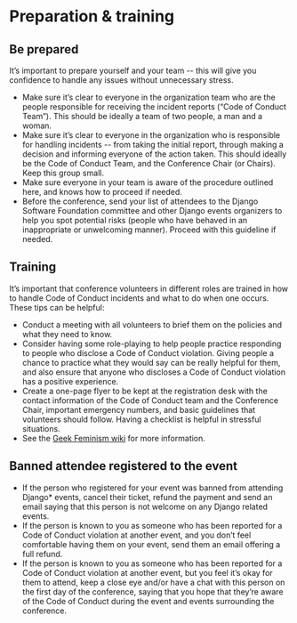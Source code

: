# Preparation & training

## Be prepared
It’s important to prepare yourself and your team -- this will give you confidence to handle any issues without unnecessary stress.

- Make sure it’s clear to everyone in the organization team who are the people responsible for receiving the incident reports (“Code of Conduct Team”). This should be ideally a team of two people, a man and a woman.
- Make sure it’s clear to everyone in the organization who is responsible for handling incidents -- from taking the initial report, through making a decision and informing everyone of the action taken. This should ideally be the Code of Conduct Team, and the Conference Chair (or Chairs). Keep this group small.
- Make sure everyone in your team is aware of the procedure outlined here, and knows how to proceed if needed.
- Before the conference, send your list of attendees to the Django Software Foundation committee and other Django events organizers to help you spot potential risks (people who have behaved in an inappropriate or unwelcoming manner). Proceed with this guideline if needed.

## Training
It’s important that conference volunteers in different roles are trained in how to handle Code of Conduct incidents and what to do when one occurs. These tips can be helpful:

- Conduct a meeting with all volunteers to brief them on the policies and what they need to know.
- Consider having some role-playing to help people practice responding to people who disclose a Code of Conduct violation. Giving people a chance to practice what they would say can be really helpful for them, and also ensure that anyone who discloses a Code of Conduct violation has a positive experience.
- Create a one-page flyer to be kept at the registration desk with the contact information of the Code of Conduct team and the Conference Chair, important emergency numbers, and basic guidelines that volunteers should follow. Having a checklist is helpful in stressful situations.
- See the [Geek Feminism wiki](http://geekfeminism.wikia.com/wiki/Conference_anti-harassment/Policy_resources#Educate_conference_staff) for more information.

## Banned attendee registered to the event

- If the person who registered for your event was banned from attending Django* events, cancel their ticket, refund the payment and send an email saying that this person is not welcome on any Django related events.
- If the person is known to you as someone who has been reported for a Code of Conduct violation at another event, and you don’t feel comfortable having them on your event, send them an email offering a full refund.
- If the person is known to you as someone who has been reported for a Code of Conduct violation at another event, but you feel it’s okay for them to attend, keep a close eye and/or have a chat with this person on the first day of the conference, saying that you hope that they’re aware of the Code of Conduct during the event and events surrounding the conference.
